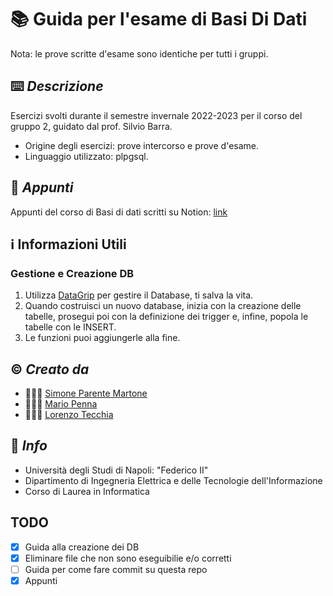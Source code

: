 # 📚 Guida per l'esame di Basi Di Dati
Nota: le prove scritte d'esame sono identiche per tutti i gruppi.

## ⌨️ *Descrizione*
Esercizi svolti durante il semestre invernale 2022-2023 per il corso del gruppo 2, guidato dal prof. Silvio Barra.
- Origine degli esercizi: prove intercorso e prove d'esame.
- Linguaggio utilizzato: plpgsql.

## 📑 *Appunti*
Appunti del corso di Basi di dati scritti su Notion: [link](https://simoneparente.notion.site/d7306c76270d4f6a9f0a0b3892a02aa3?v=2dfe3774303c43a0868d3b950b19a8d7)

## ℹ️ Informazioni Utili

### Gestione e Creazione DB
1. Utilizza [DataGrip](https://www.jetbrains.com/datagrip) per gestire il Database, ti salva la vita.
2. Quando costruisci un nuovo database, inizia con la creazione delle tabelle, prosegui poi con la definizione dei trigger e, infine, popola le tabelle con le INSERT.
3. Le funzioni puoi aggiungerle alla fine.

## ©️ *Creato da*
- 🧑🏻‍💻  [Simone Parente Martone](https://github.com/simoneparente)
- 🧑🏻‍💻  [Mario Penna](https://github.com/bickpenna/)
- 🧑🏻‍💻  [Lorenzo Tecchia](https://github.com/lorenzotecchia)

## 🏬 *Info*
- Università degli Studi di Napoli: "Federico II" 
- Dipartimento di Ingegneria Elettrica e delle Tecnologie dell'Informazione
- Corso di Laurea in Informatica

## TODO

- [X] Guida alla creazione dei DB
- [X] Eliminare file che non sono eseguibilie e/o corretti
- [ ] Guida per come fare commit su questa repo
- [X] Appunti
